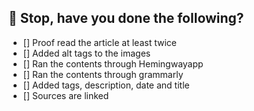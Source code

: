 
## 🛑 Stop, have you done the following?

- [] Proof read the article at least twice
- [] Added alt tags to the images
- [] Ran the contents through Hemingwayapp
- [] Ran the contents through grammarly
- [] Added tags, description, date and title
- [] Sources are linked
